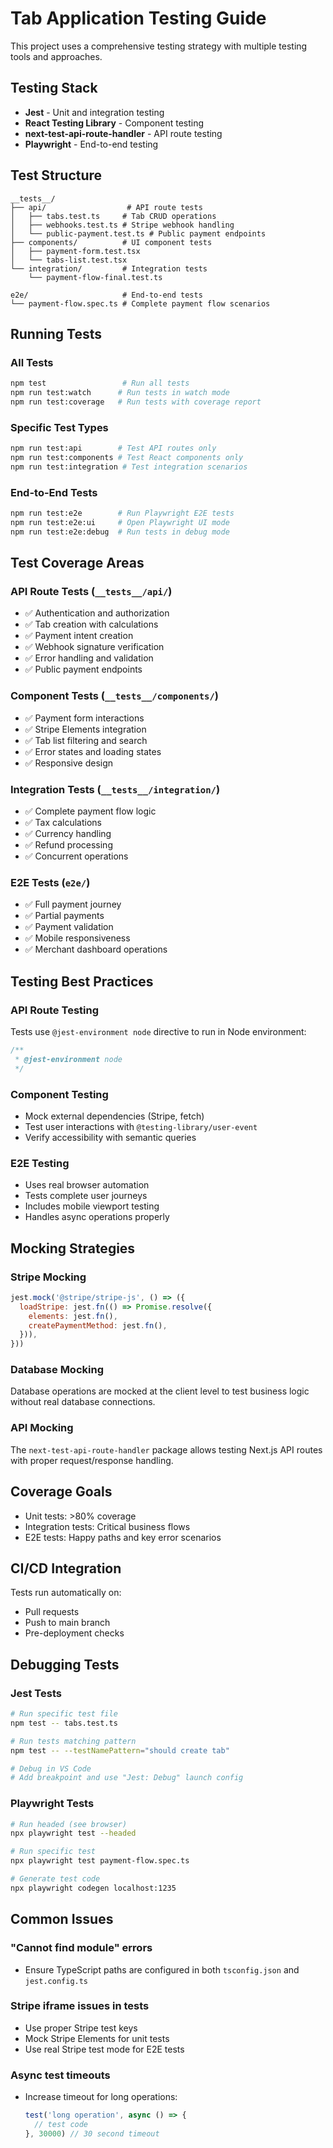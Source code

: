 # Tab Application Testing Guide

This project uses a comprehensive testing strategy with multiple testing tools and approaches.

## Testing Stack

- **Jest** - Unit and integration testing
- **React Testing Library** - Component testing
- **next-test-api-route-handler** - API route testing
- **Playwright** - End-to-end testing

## Test Structure

```
__tests__/
├── api/                  # API route tests
│   ├── tabs.test.ts     # Tab CRUD operations
│   ├── webhooks.test.ts # Stripe webhook handling
│   └── public-payment.test.ts # Public payment endpoints
├── components/          # UI component tests
│   ├── payment-form.test.tsx
│   └── tabs-list.test.tsx
└── integration/         # Integration tests
    └── payment-flow-final.test.ts

e2e/                     # End-to-end tests
└── payment-flow.spec.ts # Complete payment flow scenarios
```

## Running Tests

### All Tests
```bash
npm test                 # Run all tests
npm run test:watch      # Run tests in watch mode
npm run test:coverage   # Run tests with coverage report
```

### Specific Test Types
```bash
npm run test:api        # Test API routes only
npm run test:components # Test React components only
npm run test:integration # Test integration scenarios
```

### End-to-End Tests
```bash
npm run test:e2e        # Run Playwright E2E tests
npm run test:e2e:ui     # Open Playwright UI mode
npm run test:e2e:debug  # Run tests in debug mode
```

## Test Coverage Areas

### API Route Tests (`__tests__/api/`)
- ✅ Authentication and authorization
- ✅ Tab creation with calculations
- ✅ Payment intent creation
- ✅ Webhook signature verification
- ✅ Error handling and validation
- ✅ Public payment endpoints

### Component Tests (`__tests__/components/`)
- ✅ Payment form interactions
- ✅ Stripe Elements integration
- ✅ Tab list filtering and search
- ✅ Error states and loading states
- ✅ Responsive design

### Integration Tests (`__tests__/integration/`)
- ✅ Complete payment flow logic
- ✅ Tax calculations
- ✅ Currency handling
- ✅ Refund processing
- ✅ Concurrent operations

### E2E Tests (`e2e/`)
- ✅ Full payment journey
- ✅ Partial payments
- ✅ Payment validation
- ✅ Mobile responsiveness
- ✅ Merchant dashboard operations

## Testing Best Practices

### API Route Testing
Tests use `@jest-environment node` directive to run in Node environment:
```javascript
/**
 * @jest-environment node
 */
```

### Component Testing
- Mock external dependencies (Stripe, fetch)
- Test user interactions with `@testing-library/user-event`
- Verify accessibility with semantic queries

### E2E Testing
- Uses real browser automation
- Tests complete user journeys
- Includes mobile viewport testing
- Handles async operations properly

## Mocking Strategies

### Stripe Mocking
```javascript
jest.mock('@stripe/stripe-js', () => ({
  loadStripe: jest.fn(() => Promise.resolve({
    elements: jest.fn(),
    createPaymentMethod: jest.fn(),
  })),
}))
```

### Database Mocking
Database operations are mocked at the client level to test business logic without real database connections.

### API Mocking
The `next-test-api-route-handler` package allows testing Next.js API routes with proper request/response handling.

## Coverage Goals

- Unit tests: >80% coverage
- Integration tests: Critical business flows
- E2E tests: Happy paths and key error scenarios

## CI/CD Integration

Tests run automatically on:
- Pull requests
- Push to main branch
- Pre-deployment checks

## Debugging Tests

### Jest Tests
```bash
# Run specific test file
npm test -- tabs.test.ts

# Run tests matching pattern
npm test -- --testNamePattern="should create tab"

# Debug in VS Code
# Add breakpoint and use "Jest: Debug" launch config
```

### Playwright Tests
```bash
# Run headed (see browser)
npx playwright test --headed

# Run specific test
npx playwright test payment-flow.spec.ts

# Generate test code
npx playwright codegen localhost:1235
```

## Common Issues

### "Cannot find module" errors
- Ensure TypeScript paths are configured in both `tsconfig.json` and `jest.config.ts`

### Stripe iframe issues in tests
- Use proper Stripe test keys
- Mock Stripe Elements for unit tests
- Use real Stripe test mode for E2E tests

### Async test timeouts
- Increase timeout for long operations:
  ```javascript
  test('long operation', async () => {
    // test code
  }, 30000) // 30 second timeout
  ```